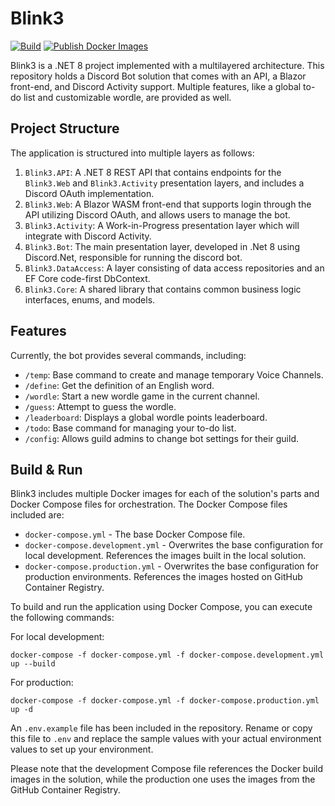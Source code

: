 # Blink3
[![Build](https://github.com/EpicOfficer/Blink3/actions/workflows/build.yml/badge.svg)](https://github.com/EpicOfficer/Blink3/actions/workflows/build.yml)
[![Publish Docker Images](https://github.com/EpicOfficer/Blink3/actions/workflows/docker-image.yml/badge.svg)](https://github.com/EpicOfficer/Blink3/actions/workflows/docker-image.yml)

Blink3 is a .NET 8 project implemented with a multilayered architecture. This repository holds a Discord Bot solution that comes with an API, a Blazor front-end, and Discord Activity support. Multiple features, like a global to-do list and customizable wordle, are provided as well.

## Project Structure
The application is structured into multiple layers as follows:
1. `Blink3.API`: A .NET 8 REST API that contains endpoints for the `Blink3.Web` and `Blink3.Activity` presentation layers, and includes a Discord OAuth implementation.
2. `Blink3.Web`: A Blazor WASM front-end that supports login through the API utilizing Discord OAuth, and allows users to manage the bot.
3. `Blink3.Activity`: A Work-in-Progress presentation layer which will integrate with Discord Activity.
4. `Blink3.Bot`: The main presentation layer, developed in .Net 8 using Discord.Net, responsible for running the discord bot.
5. `Blink3.DataAccess`: A layer consisting of data access repositories and an EF Core code-first DbContext.
6. `Blink3.Core`: A shared library that contains common business logic interfaces, enums, and models.

## Features
Currently, the bot provides several commands, including:
- `/temp`: Base command to create and manage temporary Voice Channels.
- `/define`: Get the definition of an English word.
- `/wordle`: Start a new wordle game in the current channel.
- `/guess`: Attempt to guess the wordle.
- `/leaderboard`: Displays a global wordle points leaderboard.
- `/todo`: Base command for managing your to-do list.
- `/config`: Allows guild admins to change bot settings for their guild.

## Build & Run
Blink3 includes multiple Docker images for each of the solution's parts and Docker Compose files for orchestration. The Docker Compose files included are:
- `docker-compose.yml` - The base Docker Compose file.
- `docker-compose.development.yml` - Overwrites the base configuration for local development. References the images built in the local solution.
- `docker-compose.production.yml` - Overwrites the base configuration for production environments. References the images hosted on GitHub Container Registry.

To build and run the application using Docker Compose, you can execute the following commands:

For local development:

    docker-compose -f docker-compose.yml -f docker-compose.development.yml up --build 

For production:

    docker-compose -f docker-compose.yml -f docker-compose.production.yml up -d

An `.env.example` file has been included in the repository. Rename or copy this file to `.env` and replace the sample values with your actual environment values to set up your environment.

Please note that the development Compose file references the Docker build images in the solution, while the production one uses the images from the GitHub Container Registry.
